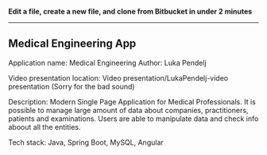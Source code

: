 **Edit a file, create a new file, and clone from Bitbucket in under 2 minutes**

---
## Medical Engineering App

Application name: Medical Engineering
Author: Luka Pendelj

Video presentation location: Video presentation/LukaPendelj-video presentation
(Sorry for the bad sound)

Description: Modern Single Page Application for Medical Professionals. It is possible to manage large amount of data about companies,
practitioners, patients and examinations. Users are able to manipulate data and check info aboout all the entities.

Tech stack: Java, Spring Boot, MySQL, Angular






